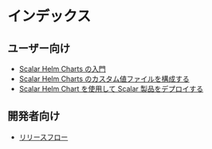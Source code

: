 # インデックス

## ユーザー向け
* [Scalar Helm Charts の入門](getting-started-scalar-helm-charts.md)
* [Scalar Helm Charts のカスタム値ファイルを構成する](configure-custom-values-file.md)
* [Scalar Helm Chart を使用して Scalar 製品をデプロイする](how-to-deploy-scalar-products.md)

## 開発者向け
* [リリースフロー](ReleaseFlow.md)
